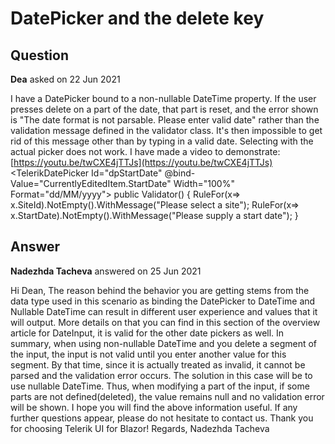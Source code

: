 # DatePicker and the delete key

## Question

**Dea** asked on 22 Jun 2021

I have a DatePicker bound to a non-nullable DateTime property. If the user presses delete on a part of the date, that part is reset, and the error shown is "The date format is not parsable. Please enter valid date" rather than the validation message defined in the validator class. It's then impossible to get rid of this message other than by typing in a valid date. Selecting with the actual picker does not work. I have made a video to demonstrate: [https://youtu.be/twCXE4jTTJs](https://youtu.be/twCXE4jTTJs) <TelerikDatePicker Id="dpStartDate" @bind-Value="CurrentlyEditedItem.StartDate" Width="100%" Format="dd/MM/yyyy"></TelerikDatePicker> public Validator() { RuleFor(x=> x.SiteId).NotEmpty().WithMessage("Please select a site"); RuleFor(x=> x.StartDate).NotEmpty().WithMessage("Please supply a start date"); }

## Answer

**Nadezhda Tacheva** answered on 25 Jun 2021

Hi Dean, The reason behind the behavior you are getting stems from the data type used in this scenario as binding the DatePicker to DateTime and Nullable DateTime can result in different user experience and values that it will output. More details on that you can find in this section of the overview article for DateInput, it is valid for the other date pickers as well. In summary, when using non-nullable DateTime and you delete a segment of the input, the input is not valid until you enter another value for this segment. By that time, since it is actually treated as invalid, it cannot be parsed and the validation error occurs. The solution in this case will be to use nullable DateTime. Thus, when modifying a part of the input, if some parts are not defined(deleted), the value remains null and no validation error will be shown. I hope you will find the above information useful. If any further questions appear, please do not hesitate to contact us. Thank you for choosing Telerik UI for Blazor! Regards, Nadezhda Tacheva
